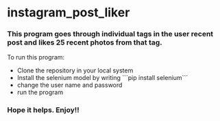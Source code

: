 # instagram_post_liker

### This program goes through individual tags in the user recent post and likes 25 recent photos from that tag.

To run this program:

<ul>
  <li> Clone the repository in your local system </li>
  <li> Install the selenium model by writing ```pip install selenium``` </li>
  <li> change the user name and password </li>
  <li> run the program </li>
</ul>

### Hope it helps. Enjoy!!
